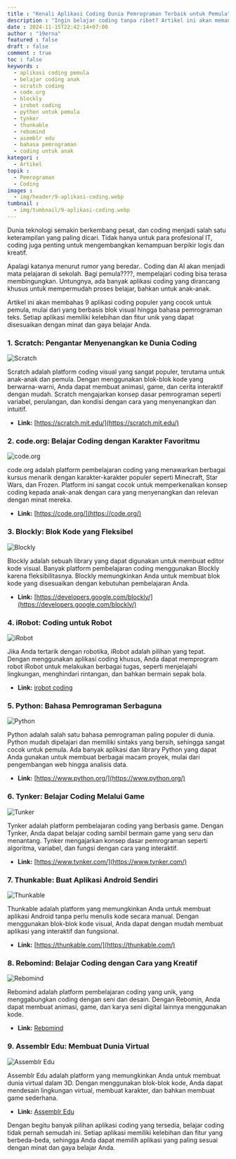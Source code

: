 ```yaml
---
title : "Kenali Aplikasi Coding Dunia Pemrograman Terbaik untuk Pemula"
description : "Ingin belajar coding tanpa ribet? Artikel ini akan memandu Anda menjelajahi 9 aplikasi coding terbaik untuk pemula, mulai dari yang berbasis blok hingga bahasa pemrograman teks. Temukan aplikasi yang paling sesuai dengan minat dan gaya belajar Anda!"
date : 2024-11-15T22:42:14+07:00
author : "19erna"
featured : false
draft : false
comment : true
toc : false
keywords : 
  - aplikasi coding pemula
  - belajar coding anak
  - scratch coding
  - code.org
  - blockly
  - irobot coding
  - python untuk pemula
  - tynker
  - thunkable
  - rebomind
  - asemblr edu
  - bahasa pemrograman
  - coding untuk anak
kategori : 
  - Artikel
topik :
  - Pemrograman
  - Coding
images : 
  - img/header/9-aplikasi-coding.webp
tumbnail : 
  - img/tumbnail/9-aplikasi-coding.webp
---
```


Dunia teknologi semakin berkembang pesat, dan coding menjadi salah satu keterampilan yang paling dicari. Tidak hanya untuk para profesional IT, coding juga penting untuk mengembangkan kemampuan berpikir logis dan kreatif. 

Apalagi katanya menurut rumor yang beredar.. Coding dan AI akan menjadi mata pelajaran di sekolah. Bagi pemula????, mempelajari coding bisa terasa membingungkan. Untungnya, ada banyak aplikasi coding yang dirancang khusus untuk mempermudah proses belajar, bahkan untuk anak-anak. 

Artikel ini akan membahas 9 aplikasi coding populer yang cocok untuk pemula, mulai dari yang berbasis blok visual hingga bahasa pemrograman teks. Setiap aplikasi memiliki kelebihan dan fitur unik yang dapat disesuaikan dengan minat dan gaya belajar Anda.

### 1\. Scratch: Pengantar Menyenangkan ke Dunia Coding

![Scratch](/images/artikel/app-coding1.jpg)

Scratch adalah platform coding visual yang sangat populer, terutama untuk anak-anak dan pemula. Dengan menggunakan blok-blok kode yang berwarna-warni, Anda dapat membuat animasi, game, dan cerita interaktif dengan mudah. Scratch mengajarkan konsep dasar pemrograman seperti variabel, perulangan, dan kondisi dengan cara yang menyenangkan dan intuitif.

  * **Link:** [https://scratch.mit.edu/](https://scratch.mit.edu/)

### 2\. code.org: Belajar Coding dengan Karakter Favoritmu

![code.org](/images/artikel/app-coding2.jpg)

code.org adalah platform pembelajaran coding yang menawarkan berbagai kursus menarik dengan karakter-karakter populer seperti Minecraft, Star Wars, dan Frozen. Platform ini sangat cocok untuk memperkenalkan konsep coding kepada anak-anak dengan cara yang menyenangkan dan relevan dengan minat mereka.

  * **Link:** [https://code.org/](https://code.org/)

### 3\. Blockly: Blok Kode yang Fleksibel

![Blockly](/images/artikel/app-coding3.jpg)

Blockly adalah sebuah library yang dapat digunakan untuk membuat editor kode visual. Banyak platform pembelajaran coding menggunakan Blockly karena fleksibilitasnya. Blockly memungkinkan Anda untuk membuat blok kode yang disesuaikan dengan kebutuhan pembelajaran Anda.

  * **Link:** [https://developers.google.com/blockly/](https://developers.google.com/blockly/)

### 4\. iRobot: Coding untuk Robot

![iRobot](/images/artikel/app-coding4.jpg)

Jika Anda tertarik dengan robotika, iRobot adalah pilihan yang tepat. Dengan menggunakan aplikasi coding khusus, Anda dapat memprogram robot iRobot untuk melakukan berbagai tugas, seperti menjelajahi lingkungan, menghindari rintangan, dan bahkan bermain sepak bola.

  * **Link:** [irobot coding](https://edu.irobot.com/what-we-offer/irobot-coding)

### 5\. Python: Bahasa Pemrograman Serbaguna

![Python](/images/artikel/app-coding5.jpg)

Python adalah salah satu bahasa pemrograman paling populer di dunia. Python mudah dipelajari dan memiliki sintaks yang bersih, sehingga sangat cocok untuk pemula. Ada banyak aplikasi dan library Python yang dapat Anda gunakan untuk membuat berbagai macam proyek, mulai dari pengembangan web hingga analisis data.

  * **Link:** [https://www.python.org/](https://www.python.org/)

### 6\. Tynker: Belajar Coding Melalui Game

![Tunker](/images/artikel/app-coding6.jpg)

Tynker adalah platform pembelajaran coding yang berbasis game. Dengan Tynker, Anda dapat belajar coding sambil bermain game yang seru dan menantang. Tynker mengajarkan konsep dasar pemrograman seperti algoritma, variabel, dan fungsi dengan cara yang interaktif.

  * **Link:** [https://www.tynker.com/](https://www.tynker.com/)

### 7\. Thunkable: Buat Aplikasi Android Sendiri

![Thunkable](/images/artikel/app-coding7.jpg)

Thunkable adalah platform yang memungkinkan Anda untuk membuat aplikasi Android tanpa perlu menulis kode secara manual. Dengan menggunakan blok-blok kode visual, Anda dapat dengan mudah membuat aplikasi yang interaktif dan fungsional.

  * **Link:** [https://thunkable.com/](https://thunkable.com/)

### 8\. Rebomind: Belajar Coding dengan Cara yang Kreatif

![Rebomind](/images/artikel/app-coding8.jpg)

Rebomind adalah platform pembelajaran coding yang unik, yang menggabungkan coding dengan seni dan desain. Dengan Rebomin, Anda dapat membuat animasi, game, dan karya seni digital lainnya menggunakan kode.

  * **Link:** [Rebomind](https://www.robomind.net/)

### 9\. Assemblr Edu: Membuat Dunia Virtual

![Assemblr Edu](/images/artikel/app-coding9.jpg)

Assemblr Edu adalah platform yang memungkinkan Anda untuk membuat dunia virtual dalam 3D. Dengan menggunakan blok-blok kode, Anda dapat mendesain lingkungan virtual, membuat karakter, dan bahkan membuat game sederhana.

  * **Link:** [Assemblr Edu](https://edu.assemblrworld.com/id)


Dengan begitu banyak pilihan aplikasi coding yang tersedia, belajar coding tidak pernah semudah ini. Setiap aplikasi memiliki kelebihan dan fitur yang berbeda-beda, sehingga Anda dapat memilih aplikasi yang paling sesuai dengan minat dan gaya belajar Anda.
